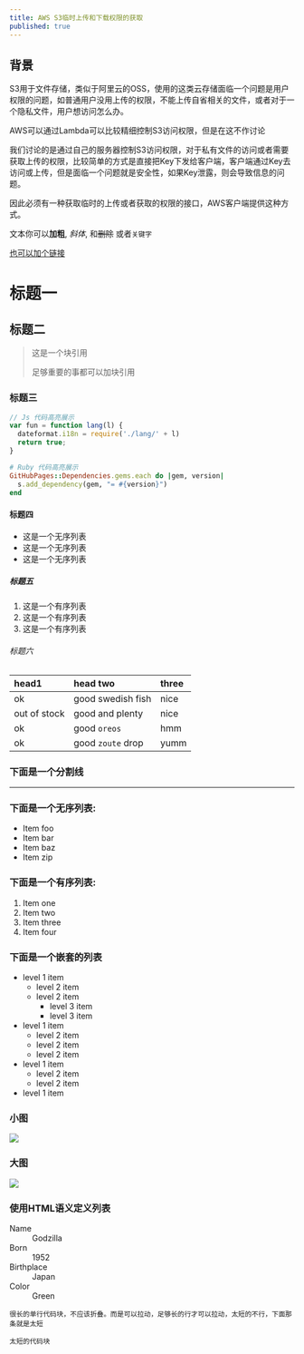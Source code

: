 ```yaml
---
title: AWS S3临时上传和下载权限的获取
published: true
---
```


## [](#header-2)背景
  
  S3用于文件存储，类似于阿里云的OSS，使用的这类云存储面临一个问题是用户权限的问题，如普通用户没用上传的权限，不能上传自省相关的文件，或者对于一个隐私文件，用户想访问怎么办。

  AWS可以通过Lambda可以比较精细控制S3访问权限，但是在这不作讨论

  我们讨论的是通过自己的服务器控制S3访问权限，对于私有文件的访问或者需要获取上传的权限，比较简单的方式是直接把Key下发给客户端，客户端通过Key去访问或上传，但是面临一个问题就是安全性，如果Key泄露，则会导致信息的问题。

  因此必须有一种获取临时的上传或者获取的权限的接口，AWS客户端提供这种方式。

文本你可以**加粗**, _斜体_, 和~~删除~~ 或者`关键字`

[也可以加个链接](www.baidu.com)

# [](#header-1)标题一

## [](#header-2)标题二

> 这是一个块引用
>
> 足够重要的事都可以加块引用

### [](#header-3)标题三

```js
// Js 代码高亮展示
var fun = function lang(l) {
  dateformat.i18n = require('./lang/' + l)
  return true;
}
```

```ruby
# Ruby 代码高亮展示
GitHubPages::Dependencies.gems.each do |gem, version|
  s.add_dependency(gem, "= #{version}")
end
```

#### [](#header-4)标题四

*   这是一个无序列表
*   这是一个无序列表
*   这是一个无序列表

##### [](#header-5)标题五

1.  这是一个有序列表
2.  这是一个有序列表
3.  这是一个有序列表

###### [](#header-6)标题六

| head1        | head two          | three |
|:-------------|:------------------|:------|
| ok           | good swedish fish | nice  |
| out of stock | good and plenty   | nice  |
| ok           | good `oreos`      | hmm   |
| ok           | good `zoute` drop | yumm  |

### 下面是一个分割线

* * *

### 下面是一个无序列表:

*   Item foo
*   Item bar
*   Item baz
*   Item zip

### 下面是一个有序列表:

1.  Item one
1.  Item two
1.  Item three
1.  Item four

### 下面是一个嵌套的列表

- level 1 item
  - level 2 item
  - level 2 item
    - level 3 item
    - level 3 item
- level 1 item
  - level 2 item
  - level 2 item
  - level 2 item
- level 1 item
  - level 2 item
  - level 2 item
- level 1 item

### 小图

![](https://assets-cdn.github.com/images/icons/emoji/octocat.png)

### 大图

![](https://guides.github.com/activities/hello-world/branching.png)


### 使用HTML语义定义列表

<dl>
<dt>Name</dt>
<dd>Godzilla</dd>
<dt>Born</dt>
<dd>1952</dd>
<dt>Birthplace</dt>
<dd>Japan</dd>
<dt>Color</dt>
<dd>Green</dd>
</dl>

```
很长的单行代码块，不应该折叠。而是可以拉动，足够长的行才可以拉动，太短的不行，下面那条就是太短
```

```
太短的代码块
```
